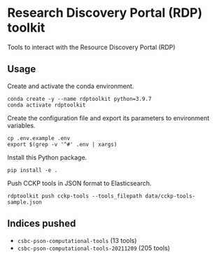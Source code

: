 # Research Discovery Portal (RDP) toolkit
Tools to interact with the Resource Discovery Portal (RDP)

## Usage

Create and activate the conda environment.

```console
conda create -y --name rdptoolkit python=3.9.7
conda activate rdptoolkit
```

Create the configuration file and export its parameters to environment
variables.

```console
cp .env.example .env
export $(grep -v '^#' .env | xargs)
```

Install this Python package.

```console
pip install -e .
```

Push CCKP tools in JSON format to Elasticsearch.

```console
rdptoolkit push cckp-tools --tools_filepath data/cckp-tools-sample.json
```

## Indices pushed

- `csbc-pson-computational-tools` (13 tools)
- `csbc-pson-computational-tools-20211209` (205 tools)
